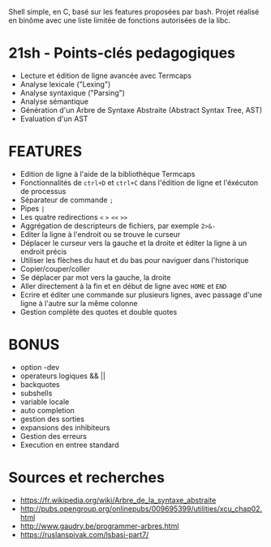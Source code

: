 Shell simple, en C, basé sur les features proposées par bash. Projet réalisé en binôme avec une liste limitée de fonctions autorisées de la libc.

# 21sh - Points-clés pedagogiques
- Lecture et édition de ligne avancée avec Termcaps
- Analyse lexicale ("Lexing")
- Analyse syntaxique ("Parsing")
- Analyse sémantique
- Génération d'un Arbre de Syntaxe Abstraite (Abstract Syntax Tree, AST)
- Evaluation d'un AST 

# FEATURES
- Edition de ligne à l'aide de la bibliothèque Termcaps
- Fonctionnalités de `ctrl+D` et `ctrl+C`
 dans l'édition de ligne et l'éxécuton de processus
 - Séparateur de commande `;`
 - Pipes `|`
 - Les quatre redirections `<` `>` `<<` `>>`
 - Aggrégation de descripteurs de fichiers, par exemple `2>&-`
 - Editer la ligne à l'endroit ou se trouve le curseur
 - Déplacer le curseur vers la gauche et la droite et éditer la ligne à un endroit précis
 - Utiliser les flèches du haut et du bas pour naviguer dans l'historique
 - Copier/couper/coller
 - Se déplacer par mot vers la gauche, la droite
 - Aller directement à la fin et en début de ligne avec `HOME` et `END`
 - Ecrire et éditer une commande sur plusieurs lignes, avec passage d'une ligne à l'autre sur la même colonne
 - Gestion complète des quotes et double quotes
 
# BONUS
- option -dev
- operateurs logiques && ||
- backquotes
- subshells
- variable locale
- auto completion
- gestion des sorties
- expansions des inhibiteurs
- Gestion des erreurs
- Execution en entree standard

# Sources et recherches
- https://fr.wikipedia.org/wiki/Arbre_de_la_syntaxe_abstraite
- http://pubs.opengroup.org/onlinepubs/009695399/utilities/xcu_chap02.html
- http://www.gaudry.be/programmer-arbres.html
- https://ruslanspivak.com/lsbasi-part7/

